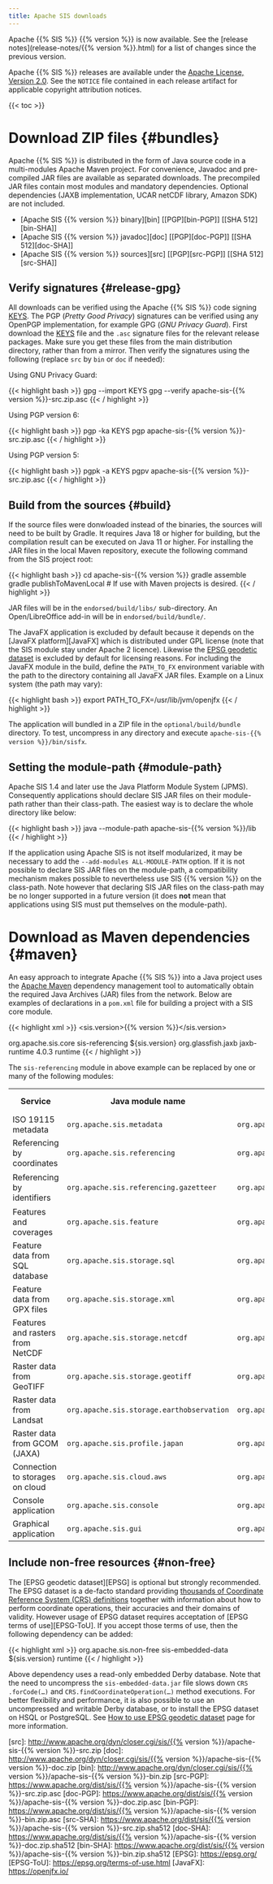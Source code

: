 ```yaml
---
title: Apache SIS downloads
---
```


Apache {{% SIS %}} {{% version %}} is now available.
See the [release notes](release-notes/{{% version %}}.html) for a list of changes since the previous version.

Apache {{% SIS %}} releases are available under the [Apache License, Version 2.0][license].
See the `NOTICE` file contained in each release artifact for applicable copyright attribution notices.

{{< toc >}}


# Download ZIP files    {#bundles}

Apache {{% SIS %}} is distributed in the form of Java source code in a multi-modules Apache Maven project.
For convenience, Javadoc and pre-compiled JAR files are available as separated downloads.
The precompiled JAR files contain most modules and mandatory dependencies.
Optional dependencies (JAXB implementation, UCAR netCDF library, Amazon SDK) are not included.

* [Apache SIS {{% version %}} binary][bin]  \[[PGP][bin-PGP]\] \[[SHA 512][bin-SHA]\]
* [Apache SIS {{% version %}} javadoc][doc] \[[PGP][doc-PGP]\] \[[SHA 512][doc-SHA]\]
* [Apache SIS {{% version %}} sources][src] \[[PGP][src-PGP]\] \[[SHA 512][src-SHA]\]


## Verify signatures    {#release-gpg}

All downloads can be verified using the Apache {{% SIS %}} code signing [KEYS][keys].
The PGP (_Pretty Good Privacy_) signatures can be verified using any OpenPGP implementation, for example GPG (_GNU Privacy Guard_).
First download the [KEYS][keys] file and the `.asc` signature files for the relevant release packages.
Make sure you get these files from the main distribution directory, rather than from a mirror.
Then verify the signatures using the following (replace `src` by `bin` or `doc` if needed):

Using GNU Privacy Guard:

{{< highlight bash >}}
gpg --import KEYS
gpg --verify apache-sis-{{% version %}}-src.zip.asc
{{< / highlight >}}

Using PGP version 6:

{{< highlight bash >}}
pgp -ka KEYS
pgp apache-sis-{{% version %}}-src.zip.asc
{{< / highlight >}}

Using PGP version 5:

{{< highlight bash >}}
pgpk -a KEYS
pgpv apache-sis-{{% version %}}-src.zip.asc
{{< / highlight >}}


## Build from the sources    {#build}

If the source files were donwloaded instead of the binaries, the sources will need to be built by Gradle.
It requires Java 18 or higher for building, but the compilation result can be executed on Java 11 or higher.
For installing the JAR files in the local Maven repository, execute the following command
from the SIS project root:

{{< highlight bash >}}
cd apache-sis-{{% version %}}
gradle assemble
gradle publishToMavenLocal      # If use with Maven projects is desired.
{{< / highlight >}}

JAR files will be in the `endorsed/build/libs/` sub-directory.
An Open/LibreOffice add-in will be in `endorsed/build/bundle/`.

The JavaFX application is excluded by default because it depends on
the [JavaFX platform][JavaFX] which is distributed under GPL license
(note that the SIS module stay under Apache 2 licence).
Likewise the [EPSG geodetic dataset](epsg.html) is excluded by default for licensing reasons.
For including the JavaFX module in the build, define the `PATH_TO_FX` environment variable
with the path to the directory containing all JavaFX JAR files.
Example on a Linux system (the path may vary):

{{< highlight bash >}}
export PATH_TO_FX=/usr/lib/jvm/openjfx
{{< / highlight >}}

The application will bundled in a ZIP file in the `optional/build/bundle` directory.
To test, uncompress in any directory and execute `apache-​sis-​{{% version %}}/​bin/sisfx`.


## Setting the module-path    {#module-path}

Apache SIS 1.4 and later use the Java Platform Module System (JPMS).
Consequently applications should declare SIS JAR files on their module-path rather than their class-path.
The easiest way is to declare the whole directory like below:

{{< highlight bash >}}
java --module-path apache-sis-{{% version %}}/lib
{{< / highlight >}}

If the application using Apache SIS is not itself modularized,
it may be necessary to add the `--add-modules ALL-MODULE-PATH` option.
If it is not possible to declare SIS JAR files on the module-path,
a compatibility mechanism makes possible to nevertheless use SIS {{% version %}} on the class-path.
Note however that declaring SIS JAR files on the class-path may be no longer supported in a future version
(it does **not** mean that applications using SIS must put themselves on the module-path).


# Download as Maven dependencies    {#maven}

An easy approach to integrate Apache {{% SIS %}} into a Java project uses the [Apache Maven][maven]
dependency management tool to automatically obtain the required Java Archives (JAR) files from the network.
Below are examples of declarations in a `pom.xml` file for building a project with a SIS core module.

{{< highlight xml >}}
<properties>
  <sis.version>{{% version %}}</sis.version>
</properties>

<dependencies>
  <dependency>
    <groupId>org.apache.sis.core</groupId>
    <artifactId>sis-referencing</artifactId>
    <version>${sis.version}</version>
  </dependency>

  <!-- The following dependency can be omitted if XML support is not desired. -->
  <dependency>
    <groupId>org.glassfish.jaxb</groupId>
    <artifactId>jaxb-runtime</artifactId>
    <version>4.0.3</version>
    <scope>runtime</scope>
  </dependency>
</dependencies>
{{< / highlight >}}

The `sis-referencing` module in above example can be replaced by one or many of the following modules:

<table>
  <tr><th>Service</th>                          <th>Java module name</th>                                     <th>Maven group</th>                             <th>Maven artifact</th></tr>
  <tr><td>ISO 19115 metadata</td>               <td><code>org.apache.sis.metadata</code></td>                 <td><code>org.apache.sis.core</code></td>        <td><code>sis-metadata</code></td></tr>
  <tr><td>Referencing by coordinates</td>       <td><code>org.apache.sis.referencing</code></td>              <td><code>org.apache.sis.core</code></td>        <td><code>sis-referencing</code></td></tr>
  <tr><td>Referencing by identifiers</td>       <td><code>org.apache.sis.referencing.gazetteer</code></td>    <td><code>org.apache.sis.core</code></td>        <td><code>sis-referencing-by-identifiers</code></td></tr>
  <tr><td>Features and coverages</td>           <td><code>org.apache.sis.feature</code></td>                  <td><code>org.apache.sis.core</code></td>        <td><code>sis-feature</code></td></tr>
  <tr><td>Feature data from SQL database</td>   <td><code>org.apache.sis.storage.sql</code></td>              <td><code>org.apache.sis.storage</code></td>     <td><code>sis-sqlstore</code></td></tr>
  <tr><td>Feature data from GPX files</td>      <td><code>org.apache.sis.storage.xml</code></td>              <td><code>org.apache.sis.storage</code></td>     <td><code>sis-xmlstore</code></td></tr>
  <tr><td>Features and rasters from NetCDF</td> <td><code>org.apache.sis.storage.netcdf</code></td>           <td><code>org.apache.sis.storage</code></td>     <td><code>sis-netcdf</code></td></tr>
  <tr><td>Raster data from GeoTIFF</td>         <td><code>org.apache.sis.storage.geotiff</code></td>          <td><code>org.apache.sis.storage</code></td>     <td><code>sis-geotiff</code></td></tr>
  <tr><td>Raster data from Landsat</td>         <td><code>org.apache.sis.storage.earthobservation</code></td> <td><code>org.apache.sis.storage</code></td>     <td><code>sis-earth-observation</code></td></tr>
  <tr><td>Raster data from GCOM (JAXA)</td>     <td><code>org.apache.sis.profile.japan</code></td>            <td><code>org.apache.sis.profile</code></td>     <td><code>sis-japan-profile</code></td></tr>
  <tr><td>Connection to storages on cloud</td>  <td><code>org.apache.sis.cloud.aws</code></td>                <td><code>org.apache.sis.cloud</code></td>       <td><code>sis-cloud-aws</code></td></tr>
  <tr><td>Console application</td>              <td><code>org.apache.sis.console</code></td>                  <td><code>org.apache.sis.application</code></td> <td><code>sis-console</code></td></tr>
  <tr><td>Graphical application</td>            <td><code>org.apache.sis.gui</code></td>                      <td><code>org.apache.sis.application</code></td> <td><code>sis-javafx</code></td></tr>
</table>


## Include non-free resources    {#non-free}

The [EPSG geodetic dataset][EPSG] is optional but strongly recommended.
The EPSG dataset is a de-facto standard providing
[thousands of Coordinate Reference System (CRS) definitions](tables/CoordinateReferenceSystems.html)
together with information about how to perform coordinate operations, their accuracies and their domains of validity.
However usage of EPSG dataset requires acceptation of [EPSG terms of use][EPSG-ToU].
If you accept those terms of use, then the following dependency can be added:

{{< highlight xml >}}
<dependencies>
  <dependency>
    <groupId>org.apache.sis.non-free</groupId>
    <artifactId>sis-embedded-data</artifactId>
    <version>${sis.version}</version>
    <scope>runtime</scope>
  </dependency>
</dependencies>
{{< / highlight >}}

Above dependency uses a read-only embedded Derby database.
Note that the need to uncompress the `sis-embedded-data.jar` file
slows down `CRS​.forCode(…)` and `CRS​.findCoordinateOperation(…)` method executions.
For better flexibility and performance, it is also possible to use an uncompressed
and writable Derby database, or to install the EPSG dataset on HSQL or PostgreSQL.
See [How to use EPSG geodetic dataset](epsg.html) page for more information.

[maven]:    http://maven.apache.org/
[keys]:     https://www.apache.org/dist/sis/KEYS
[license]:  http://www.apache.org/licenses/LICENSE-2.0
[src]:      http://www.apache.org/dyn/closer.cgi/sis/{{% version %}}/apache-sis-{{% version %}}-src.zip
[doc]:      http://www.apache.org/dyn/closer.cgi/sis/{{% version %}}/apache-sis-{{% version %}}-doc.zip
[bin]:      http://www.apache.org/dyn/closer.cgi/sis/{{% version %}}/apache-sis-{{% version %}}-bin.zip
[src-PGP]:  https://www.apache.org/dist/sis/{{% version %}}/apache-sis-{{% version %}}-src.zip.asc
[doc-PGP]:  https://www.apache.org/dist/sis/{{% version %}}/apache-sis-{{% version %}}-doc.zip.asc
[bin-PGP]:  https://www.apache.org/dist/sis/{{% version %}}/apache-sis-{{% version %}}-bin.zip.asc
[src-SHA]:  https://www.apache.org/dist/sis/{{% version %}}/apache-sis-{{% version %}}-src.zip.sha512
[doc-SHA]:  https://www.apache.org/dist/sis/{{% version %}}/apache-sis-{{% version %}}-doc.zip.sha512
[bin-SHA]:  https://www.apache.org/dist/sis/{{% version %}}/apache-sis-{{% version %}}-bin.zip.sha512
[EPSG]:     https://epsg.org/
[EPSG-ToU]: https://epsg.org/terms-of-use.html
[JavaFX]:   https://openjfx.io/
